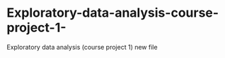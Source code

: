 # Exploratory-data-analysis-course-project-1-
Exploratory data analysis (course project 1)
new file
